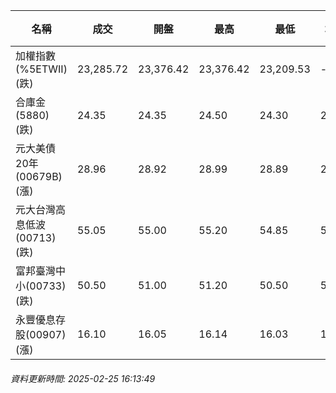 | 名稱 | 成交 | 開盤 | 最高 | 最低 | 均價 | 成交金額(億) | 昨收 | 漲跌幅 | 漲跌 | 總量 | 昨量 | 振幅 |
| -------- | -------- | -------- | -------- |-------- | -------- | -------- |-------- |-------- |-------- | -------- | -------- |-------- |
|加權指數(%5ETWII) (跌)|23,285.72|23,376.42|23,376.42|23,209.53|-|3,929.20|23,565.31|1.19%|279.59|7,403,032|0|0.71%|
|合庫金(5880) (跌)|24.35|24.35|24.50|24.30|24.38|2.05|24.40|0.20%|0.05|8,391|8,129|0.82%|
|元大美債20年(00679B) (漲)|28.96|28.92|28.99|28.89|28.95|19.37|28.70|0.91%|0.26|66,895|39,248|0.35%|
|元大台灣高息低波(00713) (跌)|55.05|55.00|55.20|54.85|55.01|5.88|55.10|0.09%|0.05|10,697|7,870|0.64%|
|富邦臺灣中小(00733) (跌)|50.50|51.00|51.20|50.50|50.80|1.17|51.35|1.66%|0.85|2,300|1,973|1.36%|
|永豐優息存股(00907) (漲)|16.10|16.05|16.14|16.03|16.10|0.657|16.08|0.12%|0.02|4,083|2,544|0.68%|
###### 資料更新時間: 2025-02-25 16:13:49